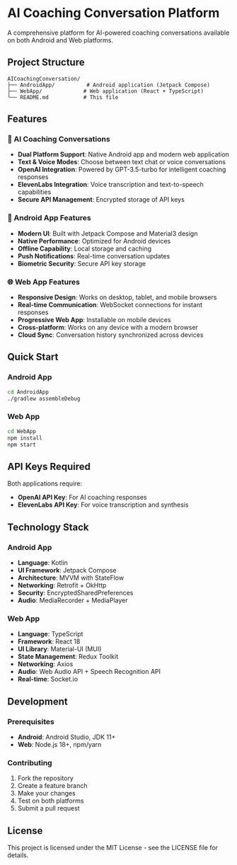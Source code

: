 # AI Coaching Conversation Platform

A comprehensive platform for AI-powered coaching conversations available on both Android and Web platforms.

## Project Structure

```
AICoachingConversation/
├── AndroidApp/          # Android application (Jetpack Compose)
├── WebApp/             # Web application (React + TypeScript)
└── README.md           # This file
```

## Features

### 🤖 AI Coaching Conversations
- **Dual Platform Support**: Native Android app and modern web application
- **Text & Voice Modes**: Choose between text chat or voice conversations
- **OpenAI Integration**: Powered by GPT-3.5-turbo for intelligent coaching responses
- **ElevenLabs Integration**: Voice transcription and text-to-speech capabilities
- **Secure API Management**: Encrypted storage of API keys

### 📱 Android App Features
- **Modern UI**: Built with Jetpack Compose and Material3 design
- **Native Performance**: Optimized for Android devices
- **Offline Capability**: Local storage and caching
- **Push Notifications**: Real-time conversation updates
- **Biometric Security**: Secure API key storage

### 🌐 Web App Features
- **Responsive Design**: Works on desktop, tablet, and mobile browsers
- **Real-time Communication**: WebSocket connections for instant responses
- **Progressive Web App**: Installable on mobile devices
- **Cross-platform**: Works on any device with a modern browser
- **Cloud Sync**: Conversation history synchronized across devices

## Quick Start

### Android App
```bash
cd AndroidApp
./gradlew assembleDebug
```

### Web App
```bash
cd WebApp
npm install
npm start
```

## API Keys Required

Both applications require:
- **OpenAI API Key**: For AI coaching responses
- **ElevenLabs API Key**: For voice transcription and synthesis

## Technology Stack

### Android App
- **Language**: Kotlin
- **UI Framework**: Jetpack Compose
- **Architecture**: MVVM with StateFlow
- **Networking**: Retrofit + OkHttp
- **Security**: EncryptedSharedPreferences
- **Audio**: MediaRecorder + MediaPlayer

### Web App
- **Language**: TypeScript
- **Framework**: React 18
- **UI Library**: Material-UI (MUI)
- **State Management**: Redux Toolkit
- **Networking**: Axios
- **Audio**: Web Audio API + Speech Recognition API
- **Real-time**: Socket.io

## Development

### Prerequisites
- **Android**: Android Studio, JDK 11+
- **Web**: Node.js 18+, npm/yarn

### Contributing
1. Fork the repository
2. Create a feature branch
3. Make your changes
4. Test on both platforms
5. Submit a pull request

## License

This project is licensed under the MIT License - see the LICENSE file for details.